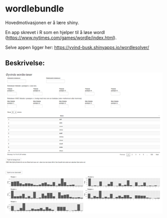 # wordlebundle
Hovedmotivasjonen er å lære shiny. 

En app skrevet i R som en hjelper til å løse wordl (https://www.nytimes.com/games/wordle/index.html).

Selve appen ligger her: 
https://yvind-busk.shinyapps.io/wordlesolver/

## Beskrivelse: 
![Alt text](images/wordle_1.PNG?raw=true "Title")
![Alt text](images/wordle_2.PNG?raw=true "Title")
